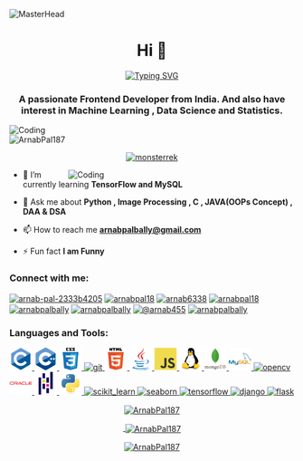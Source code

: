 ![MasterHead](https://altair.com/images/default-source/content-images/trends_machine_learning_header_interior_desktop-jpg.jpg?sfvrsn=69c5984c_0)
<h1 align="center">Hi 👋</h1>



<div align="center">
  
  
[![Typing SVG](https://readme-typing-svg.demolab.com/?lines=FrontendDeveloper+%7c+CompetitiveCoder;Machine+Learning+%7c+Data+Science;Statistics+%7c+Mathematics)](https://git.io/typing-svg)

  
  
  </div>




<h3 align="center">A passionate Frontend Developer from India. And also have interest in Machine Learning , Data Science and Statistics.</h3>
<img align="right" alt="Coding" width="1200" src="https://miro.medium.com/max/1400/0*de0IdiUSoJTwgsys.gif">
<p align="left"> <img src="https://komarev.com/ghpvc/?username=ArnabPal187&label=Profile%20views&color=0e75b6&style=flat" alt="ArnabPal187" /> </p>

<p align="middle"> <a href="https://github.com/ryo-ma/github-profile-trophy"><img src="https://github-profile-trophy.vercel.app/?username=monsterrek18" alt="monsterrek" /></a> </p>
<img align="right" alt="Coding" width="400" src="https://www.lambdatest.com/resources/images/ezgif.com-gif-maker-16.gif">

- 🌱 I’m currently learning **TensorFlow and MySQL**

- 💬 Ask me about **Python , Image Processing , C , JAVA(OOPs Concept) , DAA & DSA**

- 📫 How to reach me **arnabpalbally@gmail.com**

- ⚡ Fun fact **I am Funny**

<h3 align="left">Connect with me:</h3>
<p align="left">
<a href="https://linkedin.com/in/arnab-pal-2333b4205" target="blank"><img align="center" src="https://raw.githubusercontent.com/rahuldkjain/github-profile-readme-generator/master/src/images/icons/Social/linked-in-alt.svg" alt="arnab-pal-2333b4205" height="30" width="40" /></a>
<a href="https://kaggle.com/arnabpal18" target="blank"><img align="center" src="https://raw.githubusercontent.com/rahuldkjain/github-profile-readme-generator/master/src/images/icons/Social/kaggle.svg" alt="arnabpal18" height="30" width="40" /></a>
<a href="https://instagram.com/arnab6338" target="blank"><img align="center" src="https://raw.githubusercontent.com/rahuldkjain/github-profile-readme-generator/master/src/images/icons/Social/instagram.svg" alt="arnab6338" height="30" width="40" /></a>
<a href="https://www.codechef.com/users/arnabpal18" target="blank"><img align="center" src="https://cdn.jsdelivr.net/npm/simple-icons@3.1.0/icons/codechef.svg" alt="arnabpal18" height="30" width="40" /></a>
<a href="https://www.hackerrank.com/arnabpalbally" target="blank"><img align="center" src="https://raw.githubusercontent.com/rahuldkjain/github-profile-readme-generator/master/src/images/icons/Social/hackerrank.svg" alt="arnabpalbally" height="30" width="40" /></a>
<a href="https://www.leetcode.com/arnabpalbally" target="blank"><img align="center" src="https://raw.githubusercontent.com/rahuldkjain/github-profile-readme-generator/master/src/images/icons/Social/leet-code.svg" alt="arnabpalbally" height="30" width="40" /></a>
<a href="https://www.hackerearth.com/@arnab455" target="blank"><img align="center" src="https://raw.githubusercontent.com/rahuldkjain/github-profile-readme-generator/master/src/images/icons/Social/hackerearth.svg" alt="@arnab455" height="30" width="40" /></a>
<a href="https://auth.geeksforgeeks.org/user/arnabpalbally" target="blank"><img align="center" src="https://raw.githubusercontent.com/rahuldkjain/github-profile-readme-generator/master/src/images/icons/Social/geeks-for-geeks.svg" alt="arnabpalbally" height="30" width="40" /></a>
</p>

<h3 align="left">Languages and Tools:</h3>
<p align="left"> <a href="https://www.cprogramming.com/" target="_blank" rel="noreferrer"> <img src="https://raw.githubusercontent.com/devicons/devicon/master/icons/c/c-original.svg" alt="c" width="40" height="40"/> </a> <a href="https://www.w3schools.com/cpp/" target="_blank" rel="noreferrer"> <img src="https://raw.githubusercontent.com/devicons/devicon/master/icons/cplusplus/cplusplus-original.svg" alt="cplusplus" width="40" height="40"/> </a> <a href="https://www.w3schools.com/css/" target="_blank" rel="noreferrer"> <img src="https://raw.githubusercontent.com/devicons/devicon/master/icons/css3/css3-original-wordmark.svg" alt="css3" width="40" height="40"/> </a> <a href="https://git-scm.com/" target="_blank" rel="noreferrer"> <img src="https://www.vectorlogo.zone/logos/git-scm/git-scm-icon.svg" alt="git" width="40" height="40"/> </a> <a href="https://www.w3.org/html/" target="_blank" rel="noreferrer"> <img src="https://raw.githubusercontent.com/devicons/devicon/master/icons/html5/html5-original-wordmark.svg" alt="html5" width="40" height="40"/> </a> <a href="https://www.java.com" target="_blank" rel="noreferrer"> <img src="https://raw.githubusercontent.com/devicons/devicon/master/icons/java/java-original.svg" alt="java" width="40" height="40"/> </a> <a href="https://developer.mozilla.org/en-US/docs/Web/JavaScript" target="_blank" rel="noreferrer"> <img src="https://raw.githubusercontent.com/devicons/devicon/master/icons/javascript/javascript-original.svg" alt="javascript" width="40" height="40"/> </a> <a href="https://www.linux.org/" target="_blank" rel="noreferrer"> <img src="https://raw.githubusercontent.com/devicons/devicon/master/icons/linux/linux-original.svg" alt="linux" width="40" height="40"/> </a> <a href="https://www.mongodb.com/" target="_blank" rel="noreferrer"> <img src="https://raw.githubusercontent.com/devicons/devicon/master/icons/mongodb/mongodb-original-wordmark.svg" alt="mongodb" width="40" height="40"/> </a> <a href="https://www.mysql.com/" target="_blank" rel="noreferrer"> <img src="https://raw.githubusercontent.com/devicons/devicon/master/icons/mysql/mysql-original-wordmark.svg" alt="mysql" width="40" height="40"/> </a> <a href="https://opencv.org/" target="_blank" rel="noreferrer"> <img src="https://www.vectorlogo.zone/logos/opencv/opencv-icon.svg" alt="opencv" width="40" height="40"/> </a> <a href="https://www.oracle.com/" target="_blank" rel="noreferrer"> <img src="https://raw.githubusercontent.com/devicons/devicon/master/icons/oracle/oracle-original.svg" alt="oracle" width="40" height="40"/> </a> <a href="https://pandas.pydata.org/" target="_blank" rel="noreferrer"> <img src="https://raw.githubusercontent.com/devicons/devicon/2ae2a900d2f041da66e950e4d48052658d850630/icons/pandas/pandas-original.svg" alt="pandas" width="40" height="40"/> </a> <a href="https://www.python.org" target="_blank" rel="noreferrer"> <img src="https://raw.githubusercontent.com/devicons/devicon/master/icons/python/python-original.svg" alt="python" width="40" height="40"/> </a> <a href="https://scikit-learn.org/" target="_blank" rel="noreferrer"> <img src="https://upload.wikimedia.org/wikipedia/commons/0/05/Scikit_learn_logo_small.svg" alt="scikit_learn" width="40" height="40"/> </a> <a href="https://seaborn.pydata.org/" target="_blank" rel="noreferrer"> <img src="https://seaborn.pydata.org/_images/logo-mark-lightbg.svg" alt="seaborn" width="40" height="40"/> </a> <a href="https://www.tensorflow.org" target="_blank" rel="noreferrer"> <img src="https://www.vectorlogo.zone/logos/tensorflow/tensorflow-icon.svg" alt="tensorflow" width="40" height="40"/> </a> <a href="https://www.djangoproject.com/" target="_blank" rel="noreferrer"> <img src="https://cdn.worldvectorlogo.com/logos/django.svg" alt="django" width="40" height="40"/> </a> <a href="https://flask.palletsprojects.com/" target="_blank" rel="noreferrer"> <img src="https://www.vectorlogo.zone/logos/pocoo_flask/pocoo_flask-icon.svg" alt="flask" width="40" height="40"/> </p>

<p align="middle"><img align="center" src="https://github-readme-stats.vercel.app/api/top-langs?username=ArnabPal187&show_icons=true&locale=en&layout=compact" alt="ArnabPal187" /></p>

<p align="middle">&nbsp;<img align="center" src="https://github-readme-stats.vercel.app/api?username=ArnabPal187&show_icons=true&locale=en" alt="ArnabPal187" /></p>

<p align="middle"><img align="center" src="https://github-readme-streak-stats.herokuapp.com/?user=ArnabPal187&" alt="ArnabPal187" /></p>
